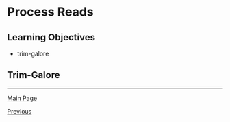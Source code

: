 # Process Reads

## Learning Objectives
 - trim-galore
 
## Trim-Galore

_________________________________________________________________________________________________________________________________________________________

[Main Page](../README.md)

[Previous](lesson4.md)
